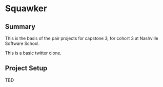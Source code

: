 # Squawker

## Summary

This is the basis of the pair projects for capstone 3, for cohort 3 at Nashville Software School.

This is a basic twitter clone.

## Project Setup

TBD